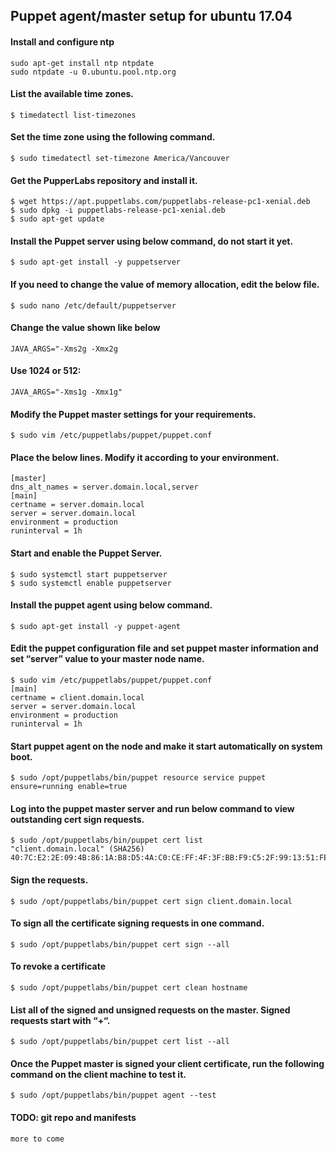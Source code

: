 ## Puppet agent/master setup for ubuntu 17.04
#### Install and configure ntp
```
sudo apt-get install ntp ntpdate
sudo ntpdate -u 0.ubuntu.pool.ntp.org
```
#### List the available time zones.
```
$ timedatectl list-timezones
```
#### Set the time zone using the following command.
```
$ sudo timedatectl set-timezone America/Vancouver
```
#### Get the PupperLabs repository and install it.
```
$ wget https://apt.puppetlabs.com/puppetlabs-release-pc1-xenial.deb
$ sudo dpkg -i puppetlabs-release-pc1-xenial.deb
$ sudo apt-get update
```
#### Install the Puppet server using below command, do not start it yet.
```
$ sudo apt-get install -y puppetserver
```
#### If you need to change the value of memory allocation, edit the below file.
```
$ sudo nano /etc/default/puppetserver
```
#### Change the value shown like below
```
JAVA_ARGS="-Xms2g -Xmx2g
```
#### Use 1024 or 512:
```
JAVA_ARGS="-Xms1g -Xmx1g"
```
#### Modify the Puppet master settings for your requirements.
```
$ sudo vim /etc/puppetlabs/puppet/puppet.conf
```
#### Place the below lines. Modify it according to your environment.
```
[master]
dns_alt_names = server.domain.local,server
[main]
certname = server.domain.local
server = server.domain.local
environment = production
runinterval = 1h
```
#### Start and enable the Puppet Server.
```
$ sudo systemctl start puppetserver
$ sudo systemctl enable puppetserver
```
#### Install the puppet agent using below command.
```
$ sudo apt-get install -y puppet-agent
```
#### Edit the puppet configuration file and set puppet master information and set “server” value to your master node name.
```
$ sudo vim /etc/puppetlabs/puppet/puppet.conf
[main]
certname = client.domain.local
server = server.domain.local
environment = production
runinterval = 1h
```
#### Start puppet agent on the node and make it start automatically on system boot.
```
$ sudo /opt/puppetlabs/bin/puppet resource service puppet ensure=running enable=true
```
#### Log into the puppet master server and run below command to view outstanding cert sign requests.
```
$ sudo /opt/puppetlabs/bin/puppet cert list
"client.domain.local" (SHA256) 40:7C:E2:2E:09:4B:86:1A:B8:D5:4A:C0:CE:FF:4F:3F:BB:F9:C5:2F:99:13:51:FE:C7:22:F3:FE:6A:65:48:85
```
#### Sign the requests.
```
$ sudo /opt/puppetlabs/bin/puppet cert sign client.domain.local
```
#### To sign all the certificate signing requests in one command.
```
$ sudo /opt/puppetlabs/bin/puppet cert sign --all
```
#### To revoke a certificate
```
$ sudo /opt/puppetlabs/bin/puppet cert clean hostname
```
#### List all of the signed and unsigned requests on the master. Signed requests start with “+“.
```
$ sudo /opt/puppetlabs/bin/puppet cert list --all
```
#### Once the Puppet master is signed your client certificate, run the following command on the client machine to test it.
```
$ sudo /opt/puppetlabs/bin/puppet agent --test
```
#### TODO: git repo and manifests
```
more to come
```

